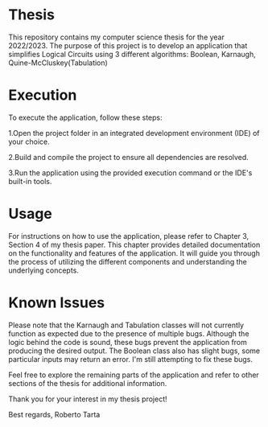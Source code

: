 # Thesis
This repository contains my computer science thesis for the year 2022/2023. 
The purpose of this project is to develop an application that simplifies Logical Circuits using 3 different algorithms: Boolean, Karnaugh, Quine-McCluskey(Tabulation)

# Execution
To execute the application, follow these steps:

1.Open the project folder in an integrated development environment (IDE) of your choice.

2.Build and compile the project to ensure all dependencies are resolved.

3.Run the application using the provided execution command or the IDE's built-in tools.

# Usage
For instructions on how to use the application, please refer to Chapter 3, Section 4 of my thesis paper. 
This chapter provides detailed documentation on the functionality and features of the application. 
It will guide you through the process of utilizing the different components and understanding the underlying concepts.

# Known Issues
Please note that the Karnaugh and Tabulation classes will not currently function as expected due to the presence of multiple bugs. 
Although the logic behind the code is sound, these bugs prevent the application from producing the desired output. 
The Boolean class also has slight bugs, some particular inputs may return an error.
I'm still attempting to fix these bugs.

Feel free to explore the remaining parts of the application and refer to other sections of the thesis for additional information.

Thank you for your interest in my thesis project!

Best regards,
Roberto Tarta
